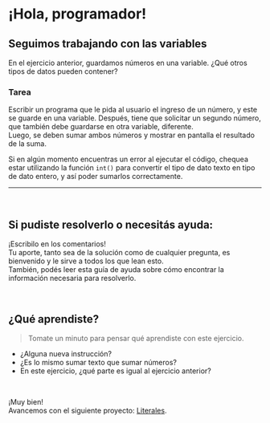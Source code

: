 <!--
.. title: 1.3: Texto literal
.. slug: 1.3-texto-literal
.. date: 2022-07-13 09:21:41 UTC-03:00
.. tags: curso
.. category: 
.. link: 
.. description: Trabajamos con textos de tipo literal
.. type: text
-->

# ¡Hola, programador!
## Seguimos trabajando con las variables

En el ejercicio anterior, guardamos números en una variable. ¿Qué otros tipos de datos pueden contener?


### **Tarea**
Escribir un programa que le pida al usuario el ingreso de un número, y este se guarde en una variable. Después, tiene que solicitar un segundo número, que también debe guardarse en otra variable, diferente.  
Luego, se deben sumar ambos números y mostrar en pantalla el resultado de la suma.
  
Si en algún momento encuentras un error al ejecutar el código, chequea estar utilizando la función `int()` para convertir el tipo de dato texto en tipo de dato entero, y así poder sumarlos correctamente.

---

<br>

## Si pudiste resolverlo o necesitás ayuda:
¡Escribilo en los comentarios!  
Tu aporte, tanto sea de la solución como de cualquier pregunta, es bienvenido y le sirve a todos los que lean esto.  
También, podés leer esta guía de ayuda sobre cómo encontrar la información necesaria para resolverlo.

<br>

 ## ¿Qué aprendiste?
> Tomate un minuto para pensar qué aprendiste con este ejercicio.

- ¿Alguna nueva instrucción?
- ¿Es lo mismo sumar texto que sumar números?  
- En este ejercicio, ¿qué parte es igual al ejercicio anterior?




<br>

¡Muy bien!  
Avancemos con el siguiente proyecto: [Literales](../1.3-texto-literal).


<br>

